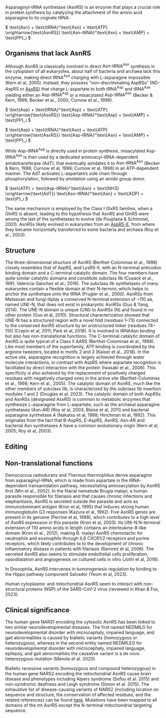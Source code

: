 

Asparaginyl-tRNA synthetase (AsnRS) is an enzyme that plays a crucial role in protein synthesis by catalyzing the attachment of the amino acid asparagine to its cognate tRNA:



$ \text{Asn} + \text{tRNA}^\text{Asn} + \text{ATP} \xrightarrow{\text{AsnRS}} \text{Asn-tRNA}^\text{Asn} + \text{AMP} + \text{PP}_i $



## Organisms that lack AsnRS
Although AsnRS is classically involved in direct $\text{Asn-tRNA}^\text{Asn}$ synthesis in the cytoplasm of all eukaryotes, about half of bacteria and archaea lack this enzyme, making direct $\text{tRNA}^\text{Asn}$  charging with L-asparagine impossible (Kern et al, 2005). Instead, they possess "non-discriminating AspRSs" (ND-AspRS or [AsxRS](/class2/asp2/)) that charge L-aspartate to both $\text{tRNA}^\text{Asp}$ and $\text{tRNA}^\text{Asn}$ yielding either an $\text{Asp-tRNA}^\text{Asp}$ or a misacylated $\text{Asp-tRNA}^\text{Asn}$ (Becker & Kern, 1998; Becker et al., 2000; Curnow et al., 1996).

$ \text{Asp} + \text{tRNA}^\text{Asp} + \text{ATP} \xrightarrow{\text{AsxRS}} \text{Asp-tRNA}^\text{Asp} + \text{AMP} + \text{PP}_i $



$ \text{Asp} + \text{tRNA}^\text{Asn} + \text{ATP} \xrightarrow{\text{AsxRS}} \text{Asp-tRNA}^\text{Asn} + \text{AMP} + \text{PP}_i $

While $\text{Asp-tRNA}^\text{Asp}$ is directly used in protein synthesis, misacylated $\text{Asp-tRNA}^\text{Asn}$ is then used by a dedicated aminoacyl-tRNA-dependent amidotransferase (AdT), that eventually amidates it to $\text{Asn-tRNA}^\text{Asn}$ (Becker & Kern, 1998; Curnow et al, 1998; Curnow et al, 1996) in an ATP-dependent manner. The AdT activates L-aspartate’s side chain through phosphorylation, followed by amidation using an amido group donor.

$ \text{ATP} + \text{Asp-tRNA}^\text{Asn} + \text{NH3} \xrightarrow{\text{AdT}} \text{Asn-tRNA}^\text{Asn} + \text{ADP} + \text{P}_i $

The same mechanism is employed by the Class I GlxRS families, when a GlnRS is absent, leading to the hypothesis that AsnRS and GlnRS were among the last of the synthetases to evolve (de Pouplana & Schimmel, 2001). AsnRSs likely evolved in eukaryotes from an [AspRS-E](/class2/asp2/), from where they became horizontally transferred to some bacteria and archaea (Roy et al., 2003).


## Structure

The three-dimensional structure of AsnRS (Berthet-Colominas et al., 1998) closely resembles that of AspRS, and LysRS-II, with an N-terminal anticodon binding domain and a C-terminal catalytic domain. The four members have quite similar catalytic domains and constitute subclass IIb (Cusack et al., 1991; Valencia-Sánchez et al., 2016). The subclass IIb synthetases of many eukaryotes contain a flexible domain at their N-termini, which helps to anchor the synthetase onto the tRNA (Frugier et al., 2000). AsnRSs from Metazoan and fungi diplay a conserved N-terminal extension of ~110 aa, named UNE-N, that does not exist in prokaryotic AsnRSs (Guo & Yang, 2014). The UNE-N domain is unique (UNI) to AsnRSs (N) and found in no other protein (Guo et al, 2010). Structural characterization showed that UNE-N has a structured region with a novel fold (residues 1–73) connected to the conserved AsnRS structure by an unstructured linker (residues 74–110) (Crepin et al, 2011; Park et al, 2018). It is involved in tRNAAsn binding but also has non-translational functions.
The C-terminal catalytic domain of AsnRS is quite typical of a Class II AARS (Berthet-Colominas et al., 1998). Like most members of the superfamily, ATP binding is coordinated by the arginine tweezers, located in motifs 2 and 3 (Kaiser et al., 2018). In the active site, asparagine recognition is largely achieved through water molecule interactions, in contrast with AspRS where aspartate recognition is facilitated by direct interaction with the protein (Iwasaki et al., 2006). This specificity is also achieved by the replacement of positively charged residues with negatively charged ones in the active site (Berthet-Colominas et al., 1998; Kern et al., 2005). The catalytic domain of AsnRS, much like the other members of subclass IIb, is characterized by the subclass IIb insertion modules 1 and 2 (Douglas et al. 2023).
The catalytic domain of both AspRSs and AsnRSs (designated AsxRS) is common to metabolic enzymes that synthesize L-asparagine from L-aspartate, such as the archaeal asparagine synthetases (Asn-AR) (Roy et al, 2003; Blaise et al, 2011) and bacterial asparagine synthetase A (Nakatsu et al, 1998; Hinchman et al, 1992). This originates from the fact that B-AspRS, E-AspRS, AsnRS, Asn-AR and bacterial Asn synthetases A have a common evolutionary origin (Kern et al, 2005; Roy et al, 2003).


## Editing


## Non-translational functions

Deinococcus radiodurans and Thermus thermophilus derive asparagine from asparaginyl-tRNA, which is made from aspartate in the tRNA-dependent transamidation pathway, necessitating aminoacylation by AsnRS first (Min et al., 2002). In the filarial nematode Brugia malayi, a human parasite responsible for filariasis and that causes chronic infections and elephantiasis, AsnRS is secreted outside the parasite and acts as immunodominant antigen (Kron et al, 1995) that induces strong human immunoglobulin G3 responses (Kazura et al, 1992). Five AsnRS genes are present in its genome (Perrine et al, 1988), which contributes to a high level of AsnRS expression in this parasite (Kron et al, 2003). Its UNI-N N-terminal extension of 110 amino acids in length contains an Interleukine-8-like domain (Kron et al., 2012), making B. malayi AsnRS chemotactic for neutrophils and eosinophils through IL8 CXCR1/2 receptors and purine receptors, which likely contributes to to the development of chronic inflammatory disease in patients with filariasis (Ramirez et al, 2006). The secreted AsnRS also seems to stimulate endothelial cells proliferation, vasodilatation and angiogenesis on cultured cells in vitro (Jothi et al, 2016).

In Drosophila, AsnRS intervenes in tumorogenesis regulation by binding to the Hippo pathway component Salvador (Yeom et al, 2023).

Human cytoplasmic and mitochondrial AsnRS seem to interact with non-structural proteins (NSP) of the SARS-CoV-2 virus (reviewed in Khan & Fox, 2023).


## Clinical significance

The human gene NARS1 encoding the cytosolic AsnRS has been linked to two similar neurodevelopmental diseases. The first named NEDMILG for neurodevelopmental disorder with microcephaly, impaired language, and gait abnormalities is caused by biallelic variants (homozygous or heterozygous), whereas in the second entity named NEDMILEG for neurodevelopmental disorder with microcephaly, impaired language, epilepsy, and gait abnormalities the causative variant is a de novo heterozygous mutation (Manole et al. 2020). 

Biallelic recessive variants (homozygous and compound heterozygous) in the human gene NARS2 encoding the mitochondrial AsnRS cause brain disease and phenotypes including Alpers syndrome (Sofou et al. 2015) and non-syndromic deafness and Leigh syndrome (Simon et al. 2015). The exhaustive list of disease-causing variants of NARS2 (including location on sequence and structure, the conservation of affected residues, and the related references) can be found [here](http://misynpat.org/misynpat/PageMaker.rvt?name=NARS2). Mutations have been mapped to all domains of the mt-AsnRS except the N-terminal mitochondrial targeting sequence.

